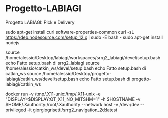 # Progetto-LABIAGI

Progetto LABIAGI: Pick e Delivery

sudo apt-get install curl software-properties-common
curl -sL https://deb.nodesource.com/setup_12.x | sudo -E bash -
sudo apt-get install nodejs

source /home/alessio/Desktop/labiagi/workspaces/srrg2_labiagi/devel/setup.bash
echo Fatto setup.bash di srrg2_labiagi
source /home/alessio/catkin_ws/devel/setup.bash
echo Fatto setup.bash di catkin_ws
source /home/alessio/Desktop/progetto-labiagi/catkin_ws/devel/setup.bash
echo Fatto setup.bash di progetto-labiagi/catkin_ws

docker run -v /tmp/.X11-unix:/tmp/.X11-unix -e "DISPLAY=$DISPLAY:QT_X11_NO_MITSHM=1" -h $HOSTNAME -v $HOME/.Xauthority:/root/.Xauthority --network host -v /dev:/dev --privileged -it giorgiogrisetti/srrg2_navigation_2d:latest
